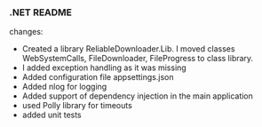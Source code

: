 ### .NET README

changes: 

- Created a library ReliableDownloader.Lib. I moved classes WebSystemCalls, FileDownloader, FileProgress to class library.
- I added exception handling as it was missing
- Added configuration file appsettings.json
- Added nlog for logging
- Added support of dependency injection in the main application
- used Polly library for timeouts
- added unit tests
